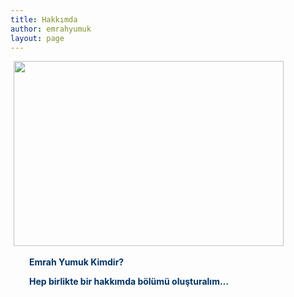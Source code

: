 ```yaml
---
title: Hakkımda
author: emrahyumuk
layout: page
---
```

**<span style="color: #ffffff;">.<img class="alignnone" title="Bilin bakalım kim :):)" src="http://img181.imageshack.us/img181/236/adamasmacaij1.gif" alt="" width="432" height="296" /></span>**

<p style="padding-left: 30px;">
  <strong><span style="color: #003366;">Emrah Yumuk Kimdir?</span></strong>
</p>

<p style="padding-left: 30px;">
  <strong><span style="color: #003366;">Hep birlikte bir hakkımda bölümü oluşturalım&#8230;</span></strong>
</p>